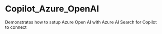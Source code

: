 # Copilot_Azure_OpenAI
Demonstrates how to setup Azure Open AI with Azure AI Search for Copilot to connect
